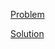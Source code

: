 [Problem](https://leetcode.com/problems/reverse-words-in-a-string-iii)

[Solution](https://leetcode.com/problems/reverse-words-in-a-string-iii/solutions/3343000/557-reverse-words-in-a-string-iii-simple-solution)
